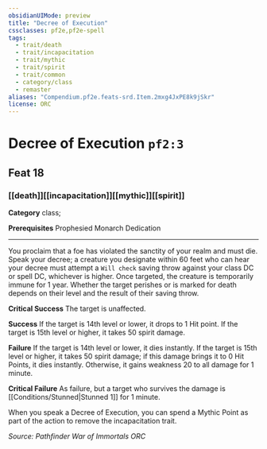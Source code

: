```yaml
---
obsidianUIMode: preview
title: "Decree of Execution"
cssclasses: pf2e,pf2e-spell
tags:
  - trait/death
  - trait/incapacitation
  - trait/mythic
  - trait/spirit
  - trait/common
  - category/class
  - remaster
aliases: "Compendium.pf2e.feats-srd.Item.2mxg4JxPE8k9jSkr"
license: ORC
---
```

# Decree of Execution `pf2:3`
## Feat 18
### [[death]][[incapacitation]][[mythic]][[spirit]]

**Category** class; 



**Prerequisites** Prophesied Monarch Dedication
* * *
You proclaim that a foe has violated the sanctity of your realm and must die. Speak your decree; a creature you designate within 60 feet who can hear your decree must attempt a `Will check` saving throw against your class DC or spell DC, whichever is higher. Once targeted, the creature is temporarily immune for 1 year. Whether the target perishes or is marked for death depends on their level and the result of their saving throw.

**Critical Success** The target is unaffected.

**Success** If the target is 14th level or lower, it drops to 1 Hit point. If the target is 15th level or higher, it takes 50 spirit damage.

**Failure** If the target is 14th level or lower, it dies instantly. If the target is 15th level or higher, it takes 50 spirit damage; if this damage brings it to 0 Hit Points, it dies instantly. Otherwise, it gains weakness 20 to all damage for 1 minute.

**Critical Failure** As failure, but a target who survives the damage is [[Conditions/Stunned|Stunned 1]] for 1 minute.

When you speak a Decree of Execution, you can spend a Mythic Point as part of the action to remove the incapacitation trait.

*Source: Pathfinder War of Immortals*
*ORC*